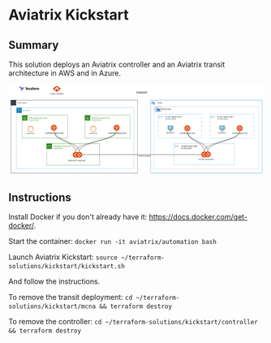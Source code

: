 # Aviatrix Kickstart

## Summary
This solution deploys an Aviatrix controller and an Aviatrix transit architecture in AWS and in Azure.

<img alt="kickstart" src="https://github.com/AviatrixSystems/terraform-solutions/raw/master/solutions/img/autopilot.png">

## Instructions
Install Docker if you don't already have it: https://docs.docker.com/get-docker/.

Start the container:
```docker run -it aviatrix/automation bash```

Launch Aviatrix Kickstart:
```source ~/terraform-solutions/kickstart/kickstart.sh```

And follow the instructions.

To remove the transit deployment:
```cd ~/terraform-solutions/kickstart/mcna && terraform destroy```

To remove the controller:
```cd ~/terraform-solutions/kickstart/controller && terraform destroy```
